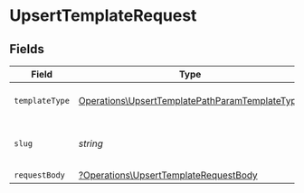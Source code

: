 # UpsertTemplateRequest


## Fields

| Field                                                                                                            | Type                                                                                                             | Required                                                                                                         | Description                                                                                                      |
| ---------------------------------------------------------------------------------------------------------------- | ---------------------------------------------------------------------------------------------------------------- | ---------------------------------------------------------------------------------------------------------------- | ---------------------------------------------------------------------------------------------------------------- |
| `templateType`                                                                                                   | [Operations\UpsertTemplatePathParamTemplateType](../../Models/Operations/UpsertTemplatePathParamTemplateType.md) | :heavy_check_mark:                                                                                               | The type of template to update                                                                                   |
| `slug`                                                                                                           | *string*                                                                                                         | :heavy_check_mark:                                                                                               | The slug of the template to update                                                                               |
| `requestBody`                                                                                                    | [?Operations\UpsertTemplateRequestBody](../../Models/Operations/UpsertTemplateRequestBody.md)                    | :heavy_minus_sign:                                                                                               | N/A                                                                                                              |